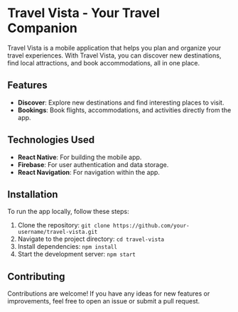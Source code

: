 # Travel Vista - Your Travel Companion

Travel Vista is a mobile application that helps you plan and organize your travel experiences. With Travel Vista, you can discover new destinations, find local attractions, and book accommodations, all in one place.

## Features

- **Discover**: Explore new destinations and find interesting places to visit.
- **Bookings**: Book flights, accommodations, and activities directly from the app.


## Technologies Used

- **React Native**: For building the mobile app.
- **Firebase**: For user authentication and data storage.
- **React Navigation**: For navigation within the app.


## Installation

To run the app locally, follow these steps:

1. Clone the repository: `git clone https://github.com/your-username/travel-vista.git`
2. Navigate to the project directory: `cd travel-vista`
3. Install dependencies: `npm install`
4. Start the development server: `npm start`

## Contributing

Contributions are welcome! If you have any ideas for new features or improvements, feel free to open an issue or submit a pull request.
